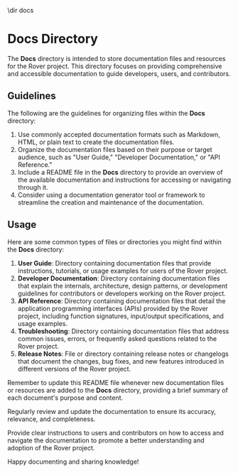 \dir docs

# Docs Directory

The **Docs** directory is intended to store documentation files and resources for the Rover project. This directory focuses on providing comprehensive and accessible documentation to guide developers, users, and contributors.

## Guidelines

The following are the guidelines for organizing files within the **Docs** directory:

1. Use commonly accepted documentation formats such as Markdown, HTML, or plain text to create the documentation files.
2. Organize the documentation files based on their purpose or target audience, such as "User Guide," "Developer Documentation," or "API Reference."
3. Include a README file in the **Docs** directory to provide an overview of the available documentation and instructions for accessing or navigating through it.
4. Consider using a documentation generator tool or framework to streamline the creation and maintenance of the documentation.

## Usage

Here are some common types of files or directories you might find within the **Docs** directory:

1. **User Guide**: Directory containing documentation files that provide instructions, tutorials, or usage examples for users of the Rover project.
2. **Developer Documentation**: Directory containing documentation files that explain the internals, architecture, design patterns, or development guidelines for contributors or developers working on the Rover project.
3. **API Reference**: Directory containing documentation files that detail the application programming interfaces (APIs) provided by the Rover project, including function signatures, input/output specifications, and usage examples.
4. **Troubleshooting**: Directory containing documentation files that address common issues, errors, or frequently asked questions related to the Rover project.
5. **Release Notes**: File or directory containing release notes or changelogs that document the changes, bug fixes, and new features introduced in different versions of the Rover project.

Remember to update this README file whenever new documentation files or resources are added to the **Docs** directory, providing a brief summary of each document's purpose and content.

Regularly review and update the documentation to ensure its accuracy, relevance, and completeness.

Provide clear instructions to users and contributors on how to access and navigate the documentation to promote a better understanding and adoption of the Rover project.

Happy documenting and sharing knowledge!